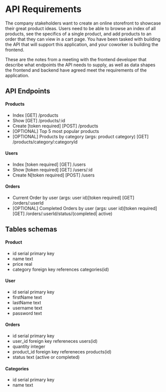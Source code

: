 # API Requirements
The company stakeholders want to create an online storefront to showcase their great product ideas. Users need to be able to browse an index of all products, see the specifics of a single product, and add products to an order that they can view in a cart page. You have been tasked with building the API that will support this application, and your coworker is building the frontend.

These are the notes from a meeting with the frontend developer that describe what endpoints the API needs to supply, as well as data shapes the frontend and backend have agreed meet the requirements of the application. 

## API Endpoints
#### Products
- Index [GET] /products
- Show [GET] /products/:id
- Create [token required] [POST] /products
- [OPTIONAL] Top 5 most popular products 
- [OPTIONAL] Products by category (args: product category) [GET] /products/category/:categoryId

#### Users
- Index [token required] [GET] /users
- Show [token required] [GET] /users/:id
- Create N[token required] [POST] /users

#### Orders
- Current Order by user (args: user id)[token required] [GET] /orders/:userId
- [OPTIONAL] Completed Orders by user (args: user id)[token required] [GET] /orders/:userId/status/(completed| active)

## Tables schemas
#### Product
-  id serial primary key
- name text
- price real
- category foreign key references categories(id)

#### User
- id serial primary key
- firstName text
- lastName text
- username text
- password text

#### Orders
- id serial primary key
- user_id foreign key refereneces users(id)
- quantity integer
- product_id foreign key refereneces products(id)
- status text (active or completed)

#### Categories
- id serial primary key
- name text


